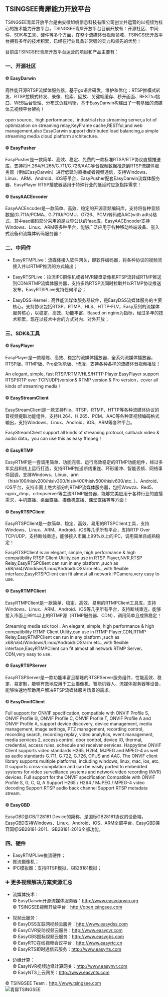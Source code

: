 ## TSINGSEE青犀能力开放平台

TSINGSEE青犀开放平台是由安徽旭帆信息科技有限公司创立并运营的以视频为核心的技术能力开放平台，TSINGSEE青犀开放平台目前开放有：开源社区、中间件、SDK与工具、硬件等多个方面，在整个流媒体音视频领域，TSINGSEE开放平台拥有多年的技术积累，已经在行业具备非常强的实力和领先的优势！

目前由TSINGSEE青犀开放平台运营的项目和产品主要有：

### 一、开源社区

#### &copy;	EasyDarwin
高性能开源RTSP流媒体服务器，基于go语言研发，维护和优化：RTSP推模式转发、RTSP拉模式转发、录像、检索、回放、关键帧缓存、秒开画面、RESTful接口、WEB后台管理、分布式负载均衡，基于EasyDarwin构建出了一套基础的流媒体云视频平台架构！

open source、high performance、industrial rtsp streaming server,a lot of optimization on streaming relay,KeyFrame cache,RESTful,and web management,also EasyDarwin support distributed load balancing,a simple streaming media cloud platform architecture.

#### &copy;	EasyPusher
EasyPusher是一款简单、高效、稳定、免费的一款标准RTSP/RTP协议直播推送库，支持将H.264/H.265/G.711/G.726/AAC等音视频数据推送到RTSP流媒体服务器（例如EasyDarwin）进行低延时直播或者视频通信，支持Windows、Linux、ARM、Android、iOS等平台，EasyPusher配套EasyDarwin流媒体服务器、EasyPlayer RTSP播放器适用于特殊行业的低延时应急指挥需求！

#### &copy;	EasyAACEncoder
EasyAACEncoder是一款简单、高效、稳定的开源音频编码库，支持将各种音频数据(G.711A/PCMA、G.711U/PCMU、G726、PCM)转码成AAC(with adts)格式，其中aac编码部分采用的是业界公认的faac库，EasyAACEncoder支持Windows、Linux、ARM等多种平台，能够广泛应用于各种移动终端设备、嵌入式设备和流媒体转码服务器！

### 二、中间件

- EasyRTMPLive：流媒体接入软件网关，即软件编码器，将各种协议的视频流接入并以RTMP推流的方式输出；

- EasyRTSPLive：拉流IPC摄像机或者NVR硬盘录像机RTSP流转成RTMP推送到CDN/RTMP流媒体服务器，支持多路RTSP流同时拉取并以RTMP协议推送发布，EasyRTSPLive支持任何平台；

- EasyDSS-Kernel：高性能流媒体服务器软件，是EasyDSS流媒体服务的主要核心，支持协议包括RTSP、RTMP、HLS、HTTP-FLV，Easy系列的流媒体服务核心，以稳定、高效、功能丰富、Based on nginx为指标，经过多年的技术积累，现在以技术中台的方式对内、对外开放；

### 三、SDK&工具

#### &copy;	EasyPlayer
EasyPlayer是一款精炼、高效、稳定的流媒体播放器，全系列流媒体播放器，RTSP版、RTMP版、Pro全功能版、H5版，支持各种各样的流媒体音视频播放！

An elegant, simple, fast RTSP/RTMP/HLS/HTTP Player.EasyPlayer support RTSP(RTP over TCP/UDP)version& RTMP version & Pro version，cover all kinds of streaming media！

#### &copy;	EasyStreamClient
EasyStreamClient是一款支持File、RTSP、RTMP、HTTP等各种流媒体协议的音视频提取功能组件，支持H.264、H.265、PCM、AAC等各种音视频编码格式输出，支持Windows、Linux、Android、iOS、ARM等各种平台。

EasyStreamClient support all kinds of streaming protocol, callback video & audio data，you can use this as easy ffmpeg !

#### &copy;	EasyRTMP
EasyRTMP是一套调用简单、功能完善、运行高效稳定的RTMP功能组件，经过多年实战和线上运行打造，支持RTMP推送断线重连、环形缓冲、智能丢帧、网络事件回调，支持Windows、Linux、arm（hisiv100/hisiv200/hisiv300/hisiv400/hisiv500/hisiv600/etc..）、Android、iOS平台，支持市面上绝大部分的RTMP流媒体服务器，包括Wowza、Red5、ngnix_rtmp、crtmpserver等主流RTMP服务器，能够完美应用于各种行业的直播需求，手机直播、桌面直播、摄像机直播、课堂直播等等方面！

#### &copy;	EasyRTSPClient
EasyRTSPClient是一款简单、稳定、高效、易用的RTSPClient工具，支持Windows、Linux、ARM、Android、iOS等几乎所有平台，支持RTP Over TCP/UDP，支持断线重连，能够接入市面上99%以上的IPC，调用简单且成熟稳定！

EasyRTSPClient is an elegant, simple, high performance & high compatibility RTSP Client Utility,can use in RTSP Player,NVR,RTSP Relay,EasyRTSPClient can run in any platform ,such as x68/x64/Windows/Linux/Android/iOS/arm etc..,with flexible interface,EasyRTSPClient can fit almost all network IPCamera,very easy to use.

#### &copy;	EasyRTMPClient
EasyRTMPClient是一款简单、稳定、高效、易用的RTMPClient工具库，支持Windows、Linux、ARM、Android、iOS等几乎所有平台，支持断线重连，能够接入市面上99%以上的RTMP源（RTMP服务器、CDN），调用简单且成熟稳定！


Streaming media sdk tool：An elegant, simple, high performance & high compatibility RTMP Client Utility,can use in RTMP Player,CDN,RTMP Relay,EasyRTMPClient can run in any platform ,such as x68/x64/Windows/Linux/Android/iOS/arm etc..,with flexible interface,EasyRTMPClient can fit almost all network RTMP Server、CDN,very easy to use.

#### &copy;	EasyRTSPServer
EasyRTSPServer是一款功能丰富且精炼的RTSPServer服务组件，性能高效、稳定、易定制，能够有效地应用于工业摄像机、智能机器人、流媒体服务器等设备，能够快速地帮助用户解决RTSP流媒体服务场景的需求。

#### &copy;	EasyOnvifClient
Full support for ONVIF specification, compatible with ONVIF Profile S, ONVIF Profile G, ONVIF Profile C, ONVIF Profile T, ONVIF Profile A and ONVIF Profile A, support device discovery, device management, media management, image settings, PTZ management, recording control, recording search, recording replay, video analytics, event management, media services 2, access control, door control, device IO, thermal, credential, access rules, schedule and receiver services. Happytime ONVIF Client supports video standards H265, H264, MJPEG and MPEG-4 as well as audio standards G.711, G.722, G.726, OPUS and AAC. The ONVIF client library supports multiple platforms, including windows, linux, mac, ios, etc. It supports cross-compilation and can be easily ported to embedded systems for video surveillance systems and network video recording (NVR) devices.  Full support for the ONVIF specification Compatible with ONVIF Profile S, G, C, Q, A Support H265 / H264 / MJPEG / MPEG-4 video decoding Support RTSP audio back channel Support RTSP metadata stream.

#### &copy;	EasyGBD
EasyGBD是GB/T28181 Device的简称，是国标GB28181协议的设备端，EasyGBD支持Windows、Linux、Android、iOS、ARM全部平台，EasyGBD兼容国标GB28181-2011、GB28181-2016全部功能。

### 四、硬件

- EasyRTMPLive推流硬件；
- 推流摄像机；
- IPC模拟器：支持RTSP模拟、GB28181模拟；

### ✈ 更多视频解决方案资源汇总

- 流媒体技术：<br/>
© EasyDarwin开源流媒体服务器：<a href="http://www.easydarwin.org" target="_blank" title="EasyDarwin开源流媒体服务器">http://www.easydarwin.org</a><br/>
© TSINGSEE视频开放平台：<a href="http://open.tsingsee.com" target="_blank" title="TSINGSEE青犀视频开放平台">http://open.tsingsee.com</a><br/>

- 视频云服务：<br/>
© EasyDSS互联网视频云服务：<a href="http://www.easydss.com" target="_blank" title="EasyDSS互联网视频云服务">http://www.easydss.com</a><br/>
© EasyCVR安防视频云服务：<a href="http://www.easycvr.com" target="_blank" title="EasyCVR安防视频云服务">http://www.easycvr.com</a><br/>
© EasyGBS国标视频云服务：<a href="http://www.easygbs.com" target="_blank" title="EasyGBS国标视频云服务">http://www.easygbs.com</a><br/>
© EasyRTC在线视频会议平台：<a href="http://www.easyrtc.cn" target="_blank" title="EasyRTC在线视频会议平台">http://www.easyrtc.cn</a><br/>
© EasyRTS即时通信云服务：<a href="http://www.easyrts.com" target="_blank" title="EasyRTS即时通信云服务">http://www.easyrts.com</a><br/>

- 边缘计算：<br/>
© EasyNVR视频边缘计算网关：<a href="http://www.easynvr.com" target="_blank" title="EasyNVR视频边缘计算网关">http://www.easynvr.com</a><br/>
© EasyNTS上云网关：<a href="http://www.easynts.com" target="_blank" title="EasyNTS上云网关">http://www.easynts.com</a><br/>

© TSINGSEE Team：<a href="http://www.tsingsee.com" target="_blank" title="青犀TSINGSEE">http://www.tsingsee.com</a><br/>
![青犀TSINGSEE](https://imgconvert.csdnimg.cn/aHR0cDovL3d3dy5lYXN5ZGFyd2luLm9yZy9wdWJsaWMvaW1hZ2VzL3RzaW5nc2VlX3FyY29kZV8xNjAuanBn?x-oss-process=image/format,png)
